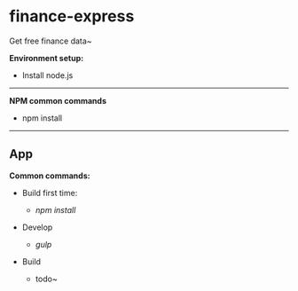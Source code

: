 # finance-express
Get free finance data~



**Environment setup:**

 - Install node.js

----------

**NPM common commands**

 - npm install

 ----------

 ## App



**Common commands:**

 - Build first time:
   - *npm install*

 - Develop
   - *gulp*

 - Build
   - todo~
